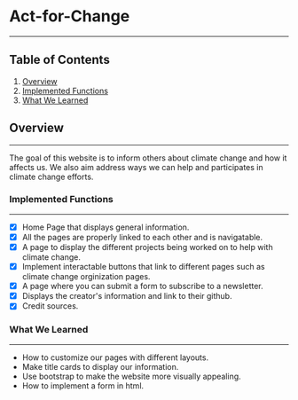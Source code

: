 # Act-for-Change
-------
## Table of Contents
1. [Overview](#Overview)
2. [Implemented Functions](#Implemented-Functions)
3. [What We Learned](#What-We-Learned)
## Overview
-------
The goal of this website is to inform others about climate change and how it affects us. We also aim address ways we can help and participates in climate change efforts.

### Implemented Functions
--------
- [x] Home Page that displays general information.
- [x] All the pages are properly linked to each other and is navigatable.
- [x] A page to display the different projects being worked on to help with climate change.
- [x] Implement interactable buttons that link to different pages such as climate change orginization pages.
- [x] A page where you can submit a form to subscribe to a newsletter. 
- [x] Displays the creator's information and link to their github.
- [x] Credit sources.

### What We Learned
--------
- How to customize our pages with different layouts.
- Make title cards to display our information.
- Use bootstrap to make the website more visually appealing.
- How to implement a form in html.